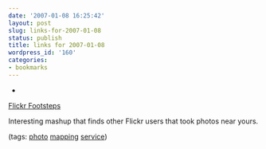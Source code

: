 ```yaml
---
date: '2007-01-08 16:25:42'
layout: post
slug: links-for-2007-01-08
status: publish
title: links for 2007-01-08
wordpress_id: '160'
categories:
- bookmarks
---
```



	
  *
		

[Flickr Footsteps](http://sumeet.info/philip/footsteppr/?url=http%3A%2F%2Fflickr.com%2Fphotos%2Feob%2F&sets=)


		

Interesting mashup that finds other Flickr users that took photos near yours.


		

(tags: [photo](http://del.icio.us/eob/photo) [mapping](http://del.icio.us/eob/mapping) [service](http://del.icio.us/eob/service))


	




